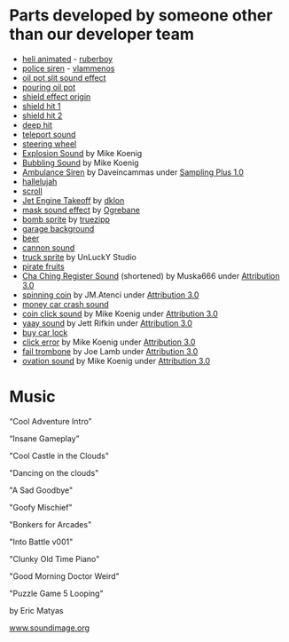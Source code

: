 # Parts developed by someone other than our developer team

- [heli animated](https://opengameart.org/content/heli-animated) - [ruberboy](https://opengameart.org/users/ruberboy)
- [police siren](https://freesound.org/people/vlammenos/sounds/52906/) - [vlammenos](https://freesound.org/people/vlammenos/)
- [oil pot slit sound effect](https://www.youtube.com/watch?v=twyussMI238)
- [pouring oil pot](https://www.youtube.com/watch?v=Bk5hsWb29XU)
- [shield effect origin](https://freesound.org/people/Hybrid_V/sounds/321217/)
- [shield hit 1](https://freesound.org/people/hello_flowers/sounds/30750/)
- [shield hit 2](https://freesound.org/people/StephenSaldanha/sounds/170896/)
- [deep hit](https://freesound.org/people/GeronimoGeronimo/sounds/338062/)
- [teleport sound](https://opengameart.org/content/3-background-crash-explosion-bang-sounds)
- [steering wheel](https://pixabay.com/cs/auto-j%C3%ADzdy-kolo-volant-160115/)
- [Explosion Sound](http://soundbible.com/1467-Grenade-Explosion.html) by Mike Koenig
- [Bubbling Sound](http://soundbible.com/1148-Bubbling.html) by Mike Koenig
- [Ambulance Siren](http://soundbible.com/1233-Siren.html) by Daveincammas under [Sampling Plus 1.0](https://creativecommons.org/licenses/sampling+/1.0/)
- [hallelujah](https://freesound.org/people/magixmusic/sounds/187470/)
- [scroll](https://opengameart.org/content/scroll)
- [Jet Engine Takeoff](https://opengameart.org/content/jet-engine-takeoff) by [dklon](https://opengameart.org/users/dklon)
- [mask sound effect](https://opengameart.org/content/teleport-spell) by [Ogrebane](https://opengameart.org/users/ogrebane)
- [bomb sprite](https://opengameart.org/content/bomb-0) by [truezipp](https://opengameart.org/users/truezipp)
- [garage background](https://pixabay.com/cs/m%C3%ADsto-pr%C3%A1zdn%C3%BD-gar%C3%A1%C5%BE-kamenn%C3%A1-podlaha-2519839/)
- [beer](https://pixabay.com/cs/pivo-d%C5%BEb%C3%A1nek-jar-n%C4%9Bmecko-drink-152021/)
- [cannon sound](https://freesound.org/people/Isaac200000/sounds/184650/)
- [truck sprite](https://www.unluckystudio.com) by UnLuckY Studio
- [pirate fruits](https://opengameart.org/content/fruits-0)
- [Cha Ching Register Sound](http://soundbible.com/1997-Cha-Ching-Register.html) (shortened) by Muska666 under [Attribution 3.0](https://creativecommons.org/licenses/by/3.0/)
- [spinning coin](https://opengameart.org/content/spinning-coin) by JM.Atenci under [Attribution 3.0](https://creativecommons.org/licenses/by/3.0/)
- [money car crash sound](https://freesound.org/people/RandomationPictures/sounds/138491/)
- [coin click sound](http://soundbible.com/1950-Button-Push.html) by Mike Koenig under [Attribution 3.0](https://creativecommons.org/licenses/by/3.0/)
- [yaay sound](http://soundbible.com/2103-1-Person-Cheering.html) by Jett Rifkin under [Attribution 3.0](https://creativecommons.org/licenses/by/3.0/)
- [buy car lock](https://pixabay.com/cs/kl%C3%AD%C4%8D-kl%C3%AD%C4%8De-z%C3%A1mek-pad-lock-bezpe%C4%8Dn%C3%A9-2028593/)
- [click error](http://soundbible.com/1540-Computer-Error-Alert.html) by Mike Koenig under [Attribution 3.0](https://creativecommons.org/licenses/by/3.0/)
- [fail trombone](https://www.coolutils.com/Online/Image-Converter/) by Joe Lamb under [Attribution 3.0](https://creativecommons.org/licenses/by/3.0/)
- [ovation sound](http://soundbible.com/1647-Ovation.html) by Mike Koenig under [Attribution 3.0](https://creativecommons.org/licenses/by/3.0/)


# Music

“Cool Adventure Intro”

“Insane Gameplay”

"Cool Castle in the Clouds"

"Dancing on the clouds"

"A Sad Goodbye"

"Goofy Mischief"

"Bonkers for Arcades"

"Into Battle v001"

"Clunky Old Time Piano"

"Good Morning Doctor Weird"

"Puzzle Game 5 Looping"

by Eric Matyas

www.soundimage.org
